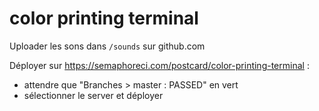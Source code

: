 # color printing terminal

Uploader les sons dans `/sounds` sur github.com

Déployer sur https://semaphoreci.com/postcard/color-printing-terminal :
- attendre que "Branches > master : PASSED" en vert
- sélectionner le server et déployer
